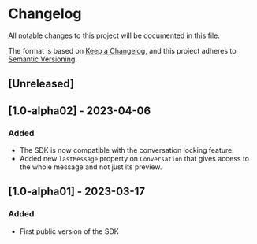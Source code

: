 # Changelog

All notable changes to this project will be documented in this file.

The format is based on [Keep a Changelog](https://keepachangelog.com/en/1.0.0/), and this project adheres to [Semantic Versioning](https://semver.org/spec/v2.0.0.html).

## [Unreleased]

## [1.0-alpha02] - 2023-04-06

### Added

- The SDK is now compatible with the conversation locking feature.
- Added new `lastMessage` property on `Conversation` that gives access to the whole message and not just its preview.

## [1.0-alpha01] - 2023-03-17

### Added

- First public version of the SDK
